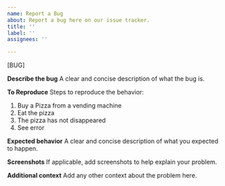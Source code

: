 ```yaml
---
name: Report a Bug
about: Report a bug here on our issue tracker.
title: ''
label: ''
assignees: ''

---
```

<!-- To automatically tag this issue, add the uppercase label(s) surrounded by brackets below, for example: [LABEL] -->
<!-- Please make sure that what you are reporting is not something such as -but not limited to- duplication bugs, code-injection vulnerabilities etc. Those should instead be reported on our Exploits Subforum. -->
[BUG]

**Describe the bug**
A clear and concise description of what the bug is.

**To Reproduce**
Steps to reproduce the behavior:
1. Buy a Pizza from a vending machine
2. Eat the pizza
3. The pizza has not disappeared
4. See error

**Expected behavior**
A clear and concise description of what you expected to happen.

**Screenshots**
If applicable, add screenshots to help explain your problem.

**Additional context**
Add any other context about the problem here.
